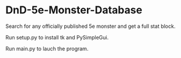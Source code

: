 # DnD-5e-Monster-Database
Search for any officially published 5e monster and get a full stat block.

Run setup.py to install tk and PySimpleGui.

Run main.py to lauch the program.
